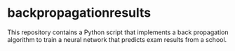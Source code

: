 # backpropagationresults
This repository contains a Python script that implements a back propagation algorithm to train a neural network that predicts exam results from a school.
